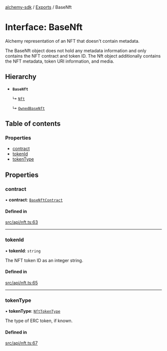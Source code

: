 [alchemy-sdk](../README.md) / [Exports](../modules.md) / BaseNft

# Interface: BaseNft

Alchemy representation of an NFT that doesn't contain metadata.

The BaseNft object does not hold any metadata information and only contains
the NFT contract and token ID. The Nft object additionally contains the NFT
metadata, token URI information, and media.

## Hierarchy

- **`BaseNft`**

  ↳ [`Nft`](Nft.md)

  ↳ [`OwnedBaseNft`](OwnedBaseNft.md)

## Table of contents

### Properties

- [contract](BaseNft.md#contract)
- [tokenId](BaseNft.md#tokenid)
- [tokenType](BaseNft.md#tokentype)

## Properties

### contract

• **contract**: [`BaseNftContract`](BaseNftContract.md)

#### Defined in

[src/api/nft.ts:63](https://github.com/alchemyplatform/alchemy-sdk-js/blob/aeb51c8/src/api/nft.ts#L63)

___

### tokenId

• **tokenId**: `string`

The NFT token ID as an integer string.

#### Defined in

[src/api/nft.ts:65](https://github.com/alchemyplatform/alchemy-sdk-js/blob/aeb51c8/src/api/nft.ts#L65)

___

### tokenType

• **tokenType**: [`NftTokenType`](../enums/NftTokenType.md)

The type of ERC token, if known.

#### Defined in

[src/api/nft.ts:67](https://github.com/alchemyplatform/alchemy-sdk-js/blob/aeb51c8/src/api/nft.ts#L67)
